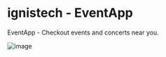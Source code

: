 # ignistech - EventApp

EventApp - Checkout events and concerts near you.

![image](https://user-images.githubusercontent.com/20963630/235989281-3d327389-9b24-47c9-8c86-64e4ae7f704e.png)
